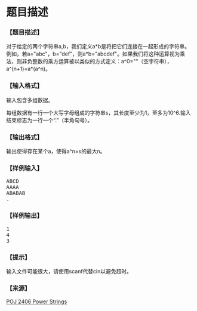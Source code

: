 # 题目描述


<h3>
【题目描述】
</h3>
<p>
对于给定的两个字符串a,b，我们定义a*b是将把它们连接在一起形成的字符串。例如，若a=&#34;abc&#34;，b=&#34;def&#34;，则a*b=&#34;abcdef&#34;。如果我们将这种运算视为乘法，则非负整数的乘方运算被以类似的方式定义：a^0=&#34;&#34;（空字符串），a^(n+1)=a*(a^n)。
</p>
<h3>
【输入格式】
</h3>
<p>
输入包含多组数据。
</p>
<p>
每组数据有一行一个大写字母组成的字符串s，其长度至少为1，至多为10^6.输入结束标志为一行一个“.”（半角句号）。
</p>
<h3>
【输出格式】
</h3>
<p>
输出使得存在某个a，使得a^n=s的最大n。
</p>
<h3>
【样例输入】
</h3>
<pre>ABCD
AAAA
ABABAB
.</pre>
<h3>
【样例输出】
</h3>
<pre>1
4
3</pre>
<h3>
【提示】
</h3>
<p>
输入文件可能很大，请使用scanf代替cin以避免超时。
</p>
<h3>
【来源】
</h3>
<p>
<a href="http://poj.org/problem?id=2406" target="_blank">POJ 2406 Power Strings</a> 
</p>
